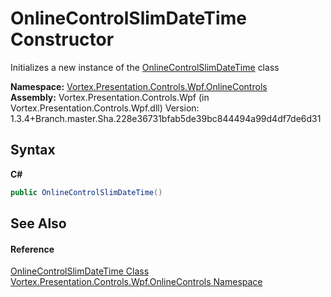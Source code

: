 # OnlineControlSlimDateTime Constructor 
 

Initializes a new instance of the <a href="T_Vortex_Presentation_Controls_Wpf_OnlineControls_OnlineControlSlimDateTime.md">OnlineControlSlimDateTime</a> class

**Namespace:**&nbsp;<a href="N_Vortex_Presentation_Controls_Wpf_OnlineControls.md">Vortex.Presentation.Controls.Wpf.OnlineControls</a><br />**Assembly:**&nbsp;Vortex.Presentation.Controls.Wpf (in Vortex.Presentation.Controls.Wpf.dll) Version: 1.3.4+Branch.master.Sha.228e36731bfab5de39bc844494a99d4df7de6d31

## Syntax

**C#**<br />
``` C#
public OnlineControlSlimDateTime()
```


## See Also


#### Reference
<a href="T_Vortex_Presentation_Controls_Wpf_OnlineControls_OnlineControlSlimDateTime.md">OnlineControlSlimDateTime Class</a><br /><a href="N_Vortex_Presentation_Controls_Wpf_OnlineControls.md">Vortex.Presentation.Controls.Wpf.OnlineControls Namespace</a><br />